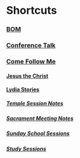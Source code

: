 # Shortcuts

### [BOM](https://www.churchofjesuschrist.org/study/scriptures/bofm/3-ne/13?lang=eng&id=p16-p18#p16)

### [Conference Talk](https://www.churchofjesuschrist.org/study/general-conference/2023/10/31sabin?lang=eng)

### [Come Follow Me](https://www.churchofjesuschrist.org/study/manual/come-follow-me-for-home-and-church-book-of-mormon-2024/01?lang=eng)

#### [Jesus the Christ](https://www.churchofjesuschrist.org/study/manual/book-of-mormon-stories-2024/04-nephi-and-the-brass-plates?lang=eng)

#### [Lydia Stories](https://www.churchofjesuschrist.org/study/manual/book-of-mormon-stories-2024/03-return-to-jerusalem?lang=eng)

##### [Temple Session Notes](/Location-Notes/Temple%20Sessions.md)

##### [Sacrament Meeting Notes](/Location-Notes/Sacrament%20Meeting.md)

##### [Sunday School Sessions](/Lessons-Taught/Sunday%20School%20Sessions.md)

##### [Study Sessions](/Location-Notes/Study%20Sessions.md)


